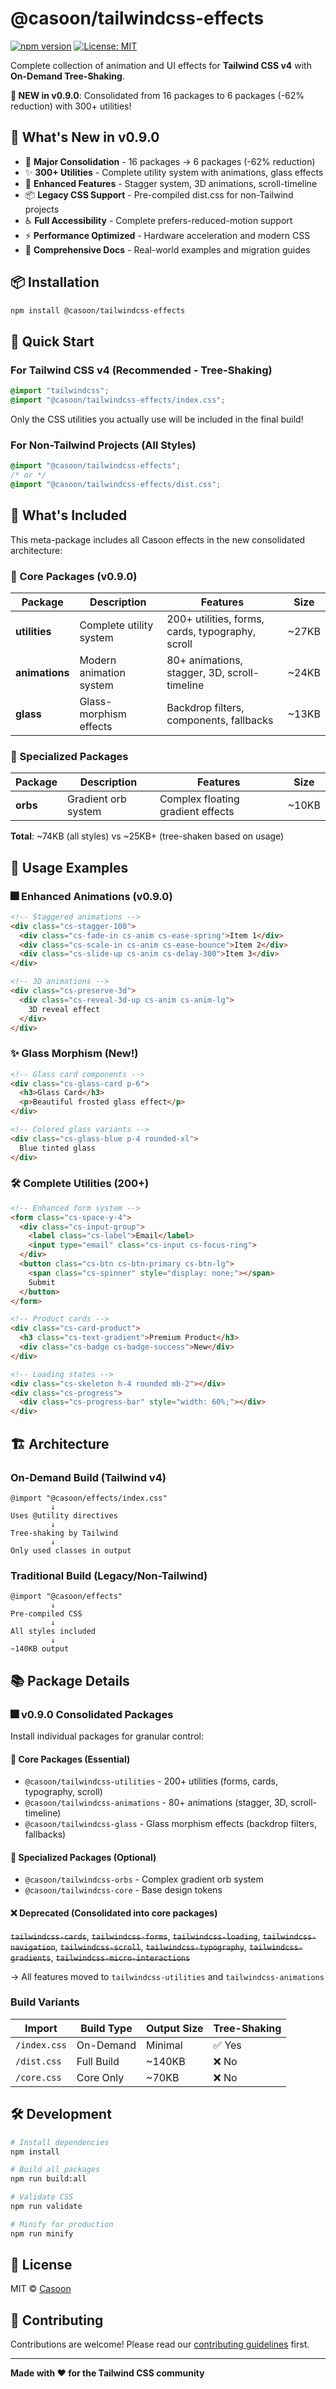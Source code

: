 # @casoon/tailwindcss-effects

[![npm version](https://badge.fury.io/js/%40casoon%2Ftailwindcss-effects.svg)](https://www.npmjs.com/package/@casoon/tailwindcss-effects)
[![License: MIT](https://img.shields.io/badge/License-MIT-yellow.svg)](https://opensource.org/licenses/MIT)

Complete collection of animation and UI effects for **Tailwind CSS v4** with **On-Demand Tree-Shaking**.

**🎉 NEW in v0.9.0**: Consolidated from 16 packages to 6 packages (-62% reduction) with 300+ utilities!

## 🚀 What's New in v0.9.0

- 🎯 **Major Consolidation** - 16 packages → 6 packages (-62% reduction)
- ✨ **300+ Utilities** - Complete utility system with animations, glass effects
- 🔄 **Enhanced Features** - Stagger system, 3D animations, scroll-timeline
- 📦 **Legacy CSS Support** - Pre-compiled dist.css for non-Tailwind projects
- ♿ **Full Accessibility** - Complete prefers-reduced-motion support
- ⚡ **Performance Optimized** - Hardware acceleration and modern CSS
- 📖 **Comprehensive Docs** - Real-world examples and migration guides

## 📦 Installation

```bash
npm install @casoon/tailwindcss-effects
```

## 🎯 Quick Start

### For Tailwind CSS v4 (Recommended - Tree-Shaking)

```css
@import "tailwindcss";
@import "@casoon/tailwindcss-effects/index.css";
```

Only the CSS utilities you actually use will be included in the final build!

### For Non-Tailwind Projects (All Styles)

```css
@import "@casoon/tailwindcss-effects";
/* or */
@import "@casoon/tailwindcss-effects/dist.css";
```

## 🎨 What's Included

This meta-package includes all Casoon effects in the new consolidated architecture:

### 🌟 Core Packages (v0.9.0)
| Package | Description | Features | Size |
|---------|-------------|----------|------|
| **utilities** | Complete utility system | 200+ utilities, forms, cards, typography, scroll | ~27KB |
| **animations** | Modern animation system | 80+ animations, stagger, 3D, scroll-timeline | ~24KB |
| **glass** | Glass-morphism effects | Backdrop filters, components, fallbacks | ~13KB |

### 🎯 Specialized Packages  
| Package | Description | Features | Size |
|---------|-------------|----------|------|
| **orbs** | Gradient orb system | Complex floating gradient effects | ~10KB |

**Total**: ~74KB (all styles) vs ~25KB+ (tree-shaken based on usage)

## 📖 Usage Examples

### 🎆 Enhanced Animations (v0.9.0)
```html
<!-- Staggered animations -->
<div class="cs-stagger-100">
  <div class="cs-fade-in cs-anim cs-ease-spring">Item 1</div>
  <div class="cs-scale-in cs-anim cs-ease-bounce">Item 2</div>
  <div class="cs-slide-up cs-anim cs-delay-300">Item 3</div>
</div>

<!-- 3D animations -->
<div class="cs-preserve-3d">
  <div class="cs-reveal-3d-up cs-anim cs-anim-lg">
    3D reveal effect
  </div>
</div>
```

### ✨ Glass Morphism (New!)
```html
<!-- Glass card components -->
<div class="cs-glass-card p-6">
  <h3>Glass Card</h3>
  <p>Beautiful frosted glass effect</p>
</div>

<!-- Colored glass variants -->
<div class="cs-glass-blue p-4 rounded-xl">
  Blue tinted glass
</div>
```

### 🛠️ Complete Utilities (200+)
```html
<!-- Enhanced form system -->
<form class="cs-space-y-4">
  <div class="cs-input-group">
    <label class="cs-label">Email</label>
    <input type="email" class="cs-input cs-focus-ring">
  </div>
  <button class="cs-btn cs-btn-primary cs-btn-lg">
    <span class="cs-spinner" style="display: none;"></span>
    Submit
  </button>
</form>

<!-- Product cards -->
<div class="cs-card-product">
  <h3 class="cs-text-gradient">Premium Product</h3>
  <div class="cs-badge cs-badge-success">New</div>
</div>

<!-- Loading states -->
<div class="cs-skeleton h-4 rounded mb-2"></div>
<div class="cs-progress">
  <div class="cs-progress-bar" style="width: 60%;"></div>
</div>
```

## 🏗️ Architecture

### On-Demand Build (Tailwind v4)
```
@import "@casoon/effects/index.css"
         ↓
Uses @utility directives
         ↓  
Tree-shaking by Tailwind
         ↓
Only used classes in output
```

### Traditional Build (Legacy/Non-Tailwind)
```  
@import "@casoon/effects"
         ↓
Pre-compiled CSS
         ↓
All styles included
         ↓
~140KB output
```

## 📚 Package Details

### 🎆 v0.9.0 Consolidated Packages

Install individual packages for granular control:

#### 🌟 Core Packages (Essential)
- `@casoon/tailwindcss-utilities` - 200+ utilities (forms, cards, typography, scroll)
- `@casoon/tailwindcss-animations` - 80+ animations (stagger, 3D, scroll-timeline)
- `@casoon/tailwindcss-glass` - Glass morphism effects (backdrop filters, fallbacks)

#### 🎯 Specialized Packages (Optional)
- `@casoon/tailwindcss-orbs` - Complex gradient orb system
- `@casoon/tailwindcss-core` - Base design tokens

#### ❌ Deprecated (Consolidated into core packages)
~~`tailwindcss-cards`~~, ~~`tailwindcss-forms`~~, ~~`tailwindcss-loading`~~, ~~`tailwindcss-navigation`~~, ~~`tailwindcss-scroll`~~, ~~`tailwindcss-typography`~~, ~~`tailwindcss-gradients`~~, ~~`tailwindcss-micro-interactions`~~ 

→ All features moved to `tailwindcss-utilities` and `tailwindcss-animations`

### Build Variants

| Import | Build Type | Output Size | Tree-Shaking |
|--------|------------|-------------|--------------|
| `/index.css` | On-Demand | Minimal | ✅ Yes |
| `/dist.css` | Full Build | ~140KB | ❌ No |
| `/core.css` | Core Only | ~70KB | ❌ No |

## 🛠️ Development

```bash
# Install dependencies
npm install

# Build all packages
npm run build:all

# Validate CSS
npm run validate

# Minify for production
npm run minify
```

## 📄 License

MIT © [Casoon](https://github.com/casoon)

## 🤝 Contributing

Contributions are welcome! Please read our [contributing guidelines](../../CONTRIBUTING.md) first.

---

**Made with ❤️ for the Tailwind CSS community**